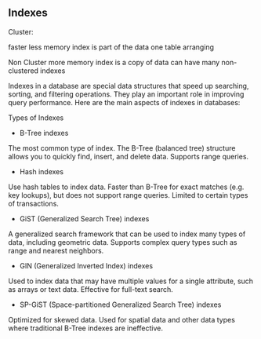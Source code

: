 ## Indexes

Cluster:

faster
less memory
index is part of the data
one table
arranging

Non Cluster
more memory
index is a copy of data
can have many non-clustered indexes


Indexes in a database are special data structures that speed up searching, sorting, and filtering operations. They play an important role in improving query performance. Here are the main aspects of indexes in databases:

Types of Indexes

- B-Tree indexes

The most common type of index.
The B-Tree (balanced tree) structure allows you to quickly find, insert, and delete data.
Supports range queries.

- Hash indexes

Use hash tables to index data.
Faster than B-Tree for exact matches (e.g. key lookups), but does not support range queries.
Limited to certain types of transactions.

- GiST (Generalized Search Tree) indexes

A generalized search framework that can be used to index many types of data, including geometric data.
Supports complex query types such as range and nearest neighbors.

- GIN (Generalized Inverted Index) indexes

Used to index data that may have multiple values ​​for a single attribute, such as arrays or text data.
Effective for full-text search.

- SP-GiST (Space-partitioned Generalized Search Tree) indexes

Optimized for skewed data.
Used for spatial data and other data types where traditional B-Tree indexes are ineffective.
